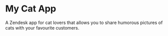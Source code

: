 # My Cat App

A Zendesk app for cat lovers that allows you to share humorous pictures of cats with your favourite customers.